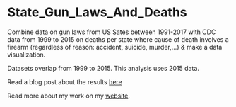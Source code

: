 # State_Gun_Laws_And_Deaths

Combine data on gun laws from US Sates between 1991-2017 with CDC data from 1999 to 2015 on deaths per state where cause of death involves a firearm (regardless of reason: accident, suicide, murder,...) & make a data visualization.

Datasets overlap from 1999 to 2015. This analysis uses 2015 data.

Read a blog post about the results [here](https://towardsdatascience.com/if-you-want-to-increase-risk-of-death-by-firearm-dont-regulate-guns-oh-wait-that-s-bad-p-9d9e0166b540)

Read more about my work on my [website](https://jenny-listman.netlify.com).
